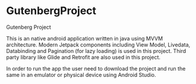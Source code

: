 # GutenbergProject
Gutenberg Project


This is an native android application written in java using MVVM architecture.
Modern Jetpack components including View Model, Livedata, Databinding and Pagination (for lazy loading) is used in this project.
Third party library like Glide and Retrofit are also used in this project.

In order to run the app the user need to download the project and run the same in an emulator or physical device using Android Studio.
